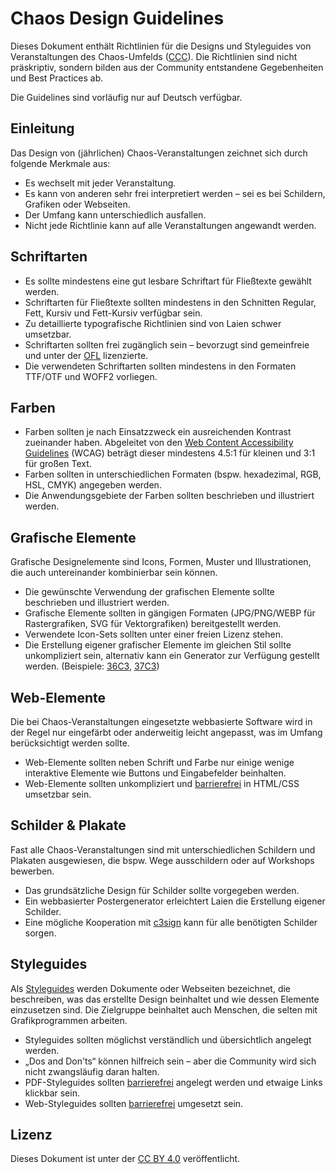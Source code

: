 # Chaos Design Guidelines

Dieses Dokument enthält Richtlinien für die Designs und Styleguides von Veranstaltungen des Chaos-Umfelds ([CCC](https://www.ccc.de)). Die Richtlinien sind nicht präskriptiv, sondern bilden aus der Community entstandene Gegebenheiten und Best Practices ab.

Die Guidelines sind vorläufig nur auf Deutsch verfügbar.

## Einleitung

Das Design von (jährlichen) Chaos-Veranstaltungen zeichnet sich durch folgende Merkmale aus:

* Es wechselt mit jeder Veranstaltung.
* Es kann von anderen sehr frei interpretiert werden – sei es bei Schildern, Grafiken oder Webseiten.
* Der Umfang kann unterschiedlich ausfallen.
* Nicht jede Richtlinie kann auf alle Veranstaltungen angewandt werden.

## Schriftarten

* Es sollte mindestens eine gut lesbare Schriftart für Fließtexte gewählt werden.
* Schriftarten für Fließtexte sollten mindestens in den Schnitten Regular, Fett, Kursiv und Fett-Kursiv verfügbar sein.
* Zu detaillierte typografische Richtlinien sind von Laien schwer umsetzbar.
* Schriftarten sollten frei zugänglich sein – bevorzugt sind gemeinfreie und unter der [OFL](scripts.sil.org/ofl) lizenzierte.
* Die verwendeten Schriftarten sollten mindestens in den Formaten TTF/OTF und WOFF2 vorliegen.

## Farben

* Farben sollten je nach Einsatzzweck ein ausreichenden Kontrast zueinander haben. Abgeleitet von den [Web Content Accessibility Guidelines](https://www.w3.org/WAI/WCAG21/Understanding/contrast-minimum.html) (WCAG) beträgt dieser mindestens 4.5:1 für kleinen und 3:1 für großen Text.
* Farben sollten in unterschiedlichen Formaten (bspw. hexadezimal, RGB, HSL, CMYK) angegeben werden.
* Die Anwendungsgebiete der Farben sollten beschrieben und illustriert werden.

## Grafische Elemente

Grafische Designelemente sind Icons, Formen, Muster und Illustrationen, die auch untereinander kombinierbar sein können.

* Die gewünschte Verwendung der grafischen Elemente sollte beschrieben und illustriert werden.
* Grafische Elemente sollten in gängigen Formaten (JPG/PNG/WEBP für Rastergrafiken, SVG für Vektorgrafiken) bereitgestellt werden.
* Verwendete Icon-Sets sollten unter einer freien Lizenz stehen.
* Die Erstellung eigener grafischer Elemente im gleichen Stil sollte unkompliziert sein, alternativ kann ein Generator zur Verfügung gestellt werden. (Beispiele: [36C3](https://36c3.bleeptrack.de), [37C3](https://eulervoid.com/dither/))

## Web-Elemente

Die bei Chaos-Veranstaltungen eingesetzte webbasierte Software wird in der Regel nur eingefärbt oder anderweitig leicht angepasst, was im Umfang berücksichtigt werden sollte.

* Web-Elemente sollten neben Schrift und Farbe nur einige wenige interaktive Elemente wie Buttons und Eingabefelder beinhalten.
* Web-Elemente sollten unkompliziert und [barrierefrei](https://www.aktion-mensch.de/inklusion/barrierefreiheit/barrierefreie-website) in HTML/CSS umsetzbar sein.

## Schilder & Plakate

Fast alle Chaos-Veranstaltungen sind mit unterschiedlichen Schildern und Plakaten ausgewiesen, die bspw. Wege ausschildern oder auf Workshops bewerben.

* Das grundsätzliche Design für Schilder sollte vorgegeben werden.
* Ein webbasierter Postergenerator erleichtert Laien die Erstellung eigener Schilder.
* Eine mögliche Kooperation mit [c3sign](https://c3sign.de) kann für alle benötigten Schilder sorgen.

## Styleguides

Als [Styleguides](https://de.wikipedia.org/wiki/Styleguide) werden Dokumente oder Webseiten bezeichnet, die beschreiben, was das erstellte Design beinhaltet und wie dessen Elemente einzusetzen sind. Die Zielgruppe beinhaltet auch Menschen, die selten mit Grafikprogrammen arbeiten.

* Styleguides sollten möglichst verständlich und übersichtlich angelegt werden.
* „Dos and Don'ts“ können hilfreich sein – aber die Community wird sich nicht zwangsläufig daran halten.
* PDF-Styleguides sollten [barrierefrei](https://www.bundesfachstelle-barrierefreiheit.de/DE/Fachwissen/Informationstechnik/Barrierefreie-PDF/barrierefreie-pdf_node.html) angelegt werden und etwaige Links klickbar sein.
* Web-Styleguides sollten [barrierefrei](https://www.aktion-mensch.de/inklusion/barrierefreiheit/barrierefreie-website) umgesetzt sein.

## Lizenz

Dieses Dokument ist unter der [CC BY 4.0](https://creativecommons.org/licenses/by/4.0/) veröffentlicht.
